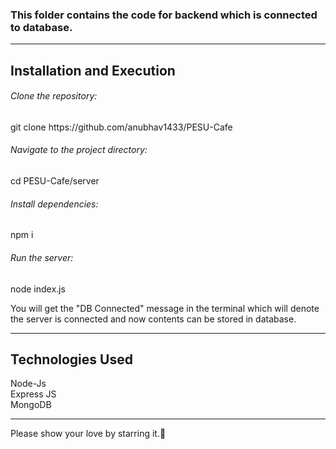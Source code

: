 <h3>This folder contains the code for backend which is connected to database.</h3>
<hr>
<h2>Installation and Execution</h2>
<h6>Clone the repository:</h6>
git clone https://github.com/anubhav1433/PESU-Cafe
<h6>Navigate to the project directory:</h6>
cd PESU-Cafe/server
<h6>Install dependencies:</h6>
npm i
<h6>Run the server:</h6>
node index.js
<p>You will get the "DB Connected" message in the terminal which will denote the server is connected and now contents can be stored in database.</p>
<hr>
<h2>Technologies Used</h2>
Node-Js<br>
Express JS<br>
MongoDB<br>
<hr>
Please show your love by starring it.🙂
